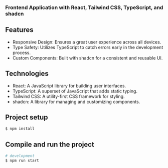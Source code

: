 ### Frontend Application with React, Tailwind CSS, TypeScript, and shadcn

## Features
<ul>
  <li>Responsive Design: Ensures a great user experience across all devices.</li>
  <li>Type Safety: Utilizes TypeScript to catch errors early in the development process.</li>
  <li>Custom Components: Built with shadcn for a consistent and reusable UI.</li>
</ul>

## Technologies
<ul>
  <li>React: A JavaScript library for building user interfaces.</li>
  <li>TypeScript: A superset of JavaScript that adds static typing.</li>
  <li>Tailwind CSS: A utility-first CSS framework for styling.</li>
  <li>shadcn: A library for managing and customizing components.</li>
</ul>

## Project setup

```bash
$ npm install
```

## Compile and run the project

```bash
# development
$ npm run start
